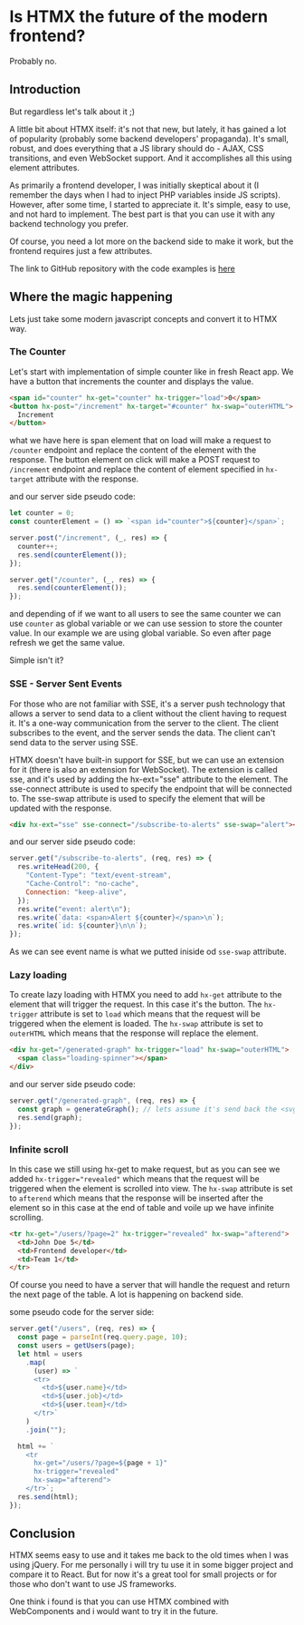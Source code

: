 # Is HTMX the future of the modern frontend?

Probably no.

## Introduction

But regardless let's talk about it ;)

A little bit about HTMX itself: it's not that new, but lately, it has gained a lot of popularity (probably some backend developers' propaganda). It's small, robust, and does everything that a JS library should do - AJAX, CSS transitions, and even WebSocket support. And it accomplishes all this using element attributes.

As primarily a frontend developer, I was initially skeptical about it (I remember the days when I had to inject PHP variables inside JS scripts). However, after some time, I started to appreciate it. It's simple, easy to use, and not hard to implement. The best part is that you can use it with any backend technology you prefer.

Of course, you need a lot more on the backend side to make it work, but the frontend requires just a few attributes.

The link to GitHub repository with the code examples is [here]()

## Where the magic happening

Lets just take some modern javascript concepts and convert it to HTMX way.

### The Counter

Let's start with implementation of simple counter like in fresh React app. We have a button that increments the counter and displays the value.

```html
<span id="counter" hx-get="counter" hx-trigger="load">0</span>
<button hx-post="/increment" hx-target="#counter" hx-swap="outerHTML">
  Increment
</button>
```

what we have here is span element that on load will make a request to `/counter` endpoint and replace the content of the element with the response. The button element on click will make a POST request to `/increment` endpoint and replace the content of element specified in `hx-target` attribute with the response.

and our server side pseudo code:

```javascript
let counter = 0;
const counterElement = () => `<span id="counter">${counter}</span>`;

server.post("/increment", (_, res) => {
  counter++;
  res.send(counterElement());
});

server.get("/counter", (_, res) => {
  res.send(counterElement());
});
```

and depending of if we want to all users to see the same counter we can use `counter` as global variable or we can use session to store the counter value. In our example we are using global variable. So even after page refresh we get the same value.

Simple isn't it?

### SSE - Server Sent Events

For those who are not familiar with SSE, it's a server push technology that allows a server to send data to a client without the client having to request it. It's a one-way communication from the server to the client. The client subscribes to the event, and the server sends the data. The client can't send data to the server using SSE.

HTMX doesn't have built-in support for SSE, but we can use an extension for it (there is also an extension for WebSocket). The extension is called sse, and it's used by adding the hx-ext="sse" attribute to the element. The sse-connect attribute is used to specify the endpoint that will be connected to. The sse-swap attribute is used to specify the element that will be updated with the response.

```html
<div hx-ext="sse" sse-connect="/subscribe-to-alerts" sse-swap="alert"></div>
```

and our server side pseudo code:

```javascript
server.get("/subscribe-to-alerts", (req, res) => {
  res.writeHead(200, {
    "Content-Type": "text/event-stream",
    "Cache-Control": "no-cache",
    Connection: "keep-alive",
  });
  res.write("event: alert\n");
  res.write(`data: <span>Alert ${counter}</span>\n`);
  res.write(`id: ${counter}\n\n`);
});
```

As we can see event name is what we putted iniside od `sse-swap` attribute.

### Lazy loading

To create lazy loading with HTMX you need to add `hx-get` attribute to the element that will trigger the request. In this case it's the button. The `hx-trigger` attribute is set to `load`
which means that the request will be triggered when the element is loaded. The `hx-swap` attribute is set to `outerHTML` which means that the response will replace the element.

```html
<div hx-get="/generated-graph" hx-trigger="load" hx-swap="outerHTML">
  <span class="loading-spinner"></span>
</div>
```

and our server side pseudo code:

```javascript
server.get("/generated-graph", (req, res) => {
  const graph = generateGraph(); // lets assume it's send back the <svg /> and its generating 5 seconds
  res.send(graph);
});
```

### Infinite scroll

In this case we still using hx-get to make request, but as you can see we
added `hx-trigger="revealed"` which means that the request will be triggered when the element is scrolled into view. The `hx-swap` attribute is set to `afterend` which means that the response will be inserted after the element so in this case at the end of table and voile up we have infinite scrolling.

```html
<tr hx-get="/users/?page=2" hx-trigger="revealed" hx-swap="afterend">
  <td>John Doe 5</td>
  <td>Frontend developer</td>
  <td>Team 1</td>
</tr>
```

Of course you need to have a server that will handle the request and return the next page of the table. A lot is happening on backend side.

some pseudo code for the server side:

```javascript
server.get("/users", (req, res) => {
  const page = parseInt(req.query.page, 10);
  const users = getUsers(page);
  let html = users
    .map(
      (user) => `
      <tr>
        <td>${user.name}</td>
        <td>${user.job}</td>
        <td>${user.team}</td>
      </tr>`
    )
    .join("");

  html += `
    <tr 
      hx-get="/users/?page=${page + 1}" 
      hx-trigger="revealed" 
      hx-swap="afterend">
    </tr>`;
  res.send(html);
});
```

## Conclusion

HTMX seems easy to use and it takes me back to the old times when I was using jQuery. For me personally i will try tu use it in some bigger project and compare it to React. But for now it's a great tool for small projects or for those who don't want to use JS frameworks.

One think i found is that you can use HTMX combined with WebComponents and i would want to try it in the future.
